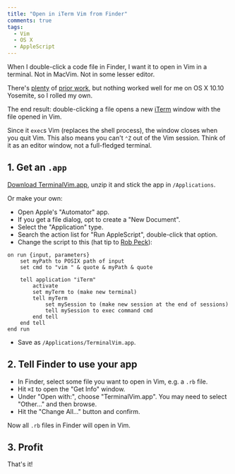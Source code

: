 ```yaml
---
title: "Open in iTerm Vim from Finder"
comments: true
tags:
  - Vim
  - OS X
  - AppleScript
---
```


When I double-click a code file in Finder, I want it to open in Vim in a terminal. Not in MacVim. Not in some lesser editor.

There's [plenty](http://dustractor.github.io/vimini/) of [prior work](http://superuser.com/questions/139352/mac-os-x-how-to-open-vim-in-terminal-when-double-click-on-a-file), but nothing worked well for me on OS X 10.10 Yosemite, so I rolled my own.

The end result: double-clicking a file opens a new [iTerm](http://iterm2.com/) window with the file opened in Vim.

Since it `exec`s Vim (replaces the shell process), the window closes when you quit Vim. This also means you can't `⌃Z` out of the Vim session. Think of it as an editor window, not a full-fledged terminal.

## 1. Get an `.app`

[Download TerminalVim.app](http://cl.ly/0H3X3L1G2t05), unzip it and stick the app in `/Applications`.

Or make your own:

* Open Apple's "Automator" app.
* If you get a file dialog, opt to create a "New Document".
* Select the "Application" type.
* Search the action list for "Run AppleScript", double-click that option.
* Change the script to this (hat tip to [Rob Peck](http://www.robpeck.com/2010/05/scripting-iterm-with-applescript/)):

``` applescript linenos:false
on run {input, parameters}
	set myPath to POSIX path of input
	set cmd to "vim " & quote & myPath & quote

	tell application "iTerm"
		activate
		set myTerm to (make new terminal)
		tell myTerm
			set mySession to (make new session at the end of sessions)
			tell mySession to exec command cmd
		end tell
	end tell
end run
```

* Save as `/Applications/TerminalVim.app`.

## 2. Tell Finder to use your app

* In Finder, select some file you want to open in Vim, e.g. a `.rb` file.
* Hit `⌘I` to open the "Get Info" window.
* Under "Open with:", choose "TerminalVim.app". You may need to select "Other…" and then browse.
* Hit the "Change All…" button and confirm.

Now all `.rb` files in Finder will open in Vim.

## 3. Profit

That's it!

